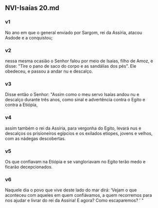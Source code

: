 ## NVI-Isaías 20.md
### v1
 No ano em que o general enviado por Sargom, rei da Assíria, atacou Asdode e a conquistou;
### v2
 nessa mesma ocasião o Senhor falou por meio de Isaías, filho de Amoz, e disse: "Tire o pano de saco do corpo e as sandálias dos pés". Ele obedeceu, e passou a andar nu e descalço.
### v3
 Disse então o Senhor: "Assim como o meu servo Isaías andou nu e descalço durante três anos, como sinal e advertência contra o Egito e contra a Etiópia,
### v4
 assim também o rei da Assíria, para vergonha do Egito, levará nus e descalços os prisioneiros egípcios e os exilados etíopes, jovens e velhos, com as nádegas descobertas.
### v5
 Os que confiavam na Etiópia e se vangloriavam no Egito terão medo e ficarão decepcionados.
### v6
 Naquele dia o povo que vive deste lado do mar dirá: ‘Vejam o que aconteceu com aqueles em quem confiávamos, a quem recorremos para nos ajudar e livrar do rei da Assíria! E agora? Como escaparemos? ’ "
